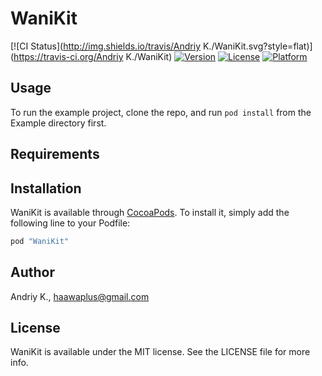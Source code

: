 # WaniKit

[![CI Status](http://img.shields.io/travis/Andriy K./WaniKit.svg?style=flat)](https://travis-ci.org/Andriy K./WaniKit)
[![Version](https://img.shields.io/cocoapods/v/WaniKit.svg?style=flat)](http://cocoapods.org/pods/WaniKit)
[![License](https://img.shields.io/cocoapods/l/WaniKit.svg?style=flat)](http://cocoapods.org/pods/WaniKit)
[![Platform](https://img.shields.io/cocoapods/p/WaniKit.svg?style=flat)](http://cocoapods.org/pods/WaniKit)

## Usage

To run the example project, clone the repo, and run `pod install` from the Example directory first.

## Requirements

## Installation

WaniKit is available through [CocoaPods](http://cocoapods.org). To install
it, simply add the following line to your Podfile:

```ruby
pod "WaniKit"
```

## Author

Andriy K., haawaplus@gmail.com

## License

WaniKit is available under the MIT license. See the LICENSE file for more info.
